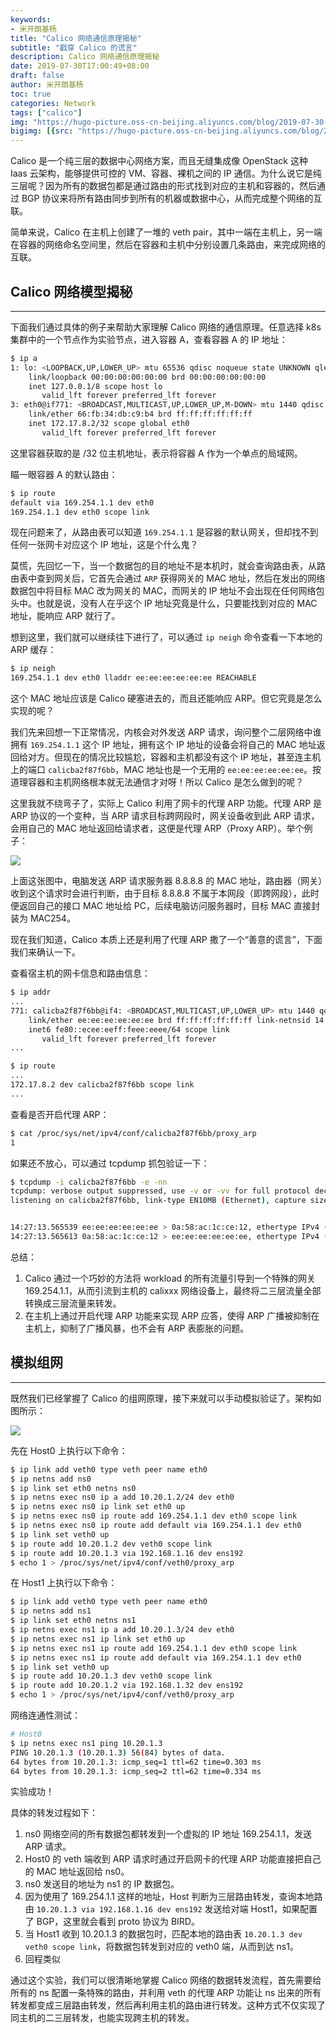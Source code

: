 ```yaml
---
keywords:
- 米开朗基杨
title: "Calico 网络通信原理揭秘"
subtitle: "戳穿 Calico 的谎言"
description: Calico 网络通信原理揭秘
date: 2019-07-30T17:00:49+08:00
draft: false
author: 米开朗基杨
toc: true
categories: Network
tags: ["calico"]
img: "https://hugo-picture.oss-cn-beijing.aliyuncs.com/blog/2019-07-30-dockercalico.jpg"
bigimg: [{src: "https://hugo-picture.oss-cn-beijing.aliyuncs.com/blog/2019-04-27-080627.jpg"}]
---
```


Calico 是一个纯三层的数据中心网络方案，而且无缝集成像 OpenStack 这种 Iaas 云架构，能够提供可控的 VM、容器、裸机之间的 IP 通信。为什么说它是纯三层呢？因为所有的数据包都是通过路由的形式找到对应的主机和容器的，然后通过 BGP 协议来将所有路由同步到所有的机器或数据中心，从而完成整个网络的互联。

简单来说，Calico 在主机上创建了一堆的 veth pair，其中一端在主机上，另一端在容器的网络命名空间里，然后在容器和主机中分别设置几条路由，来完成网络的互联。

## Calico 网络模型揭秘

----

下面我们通过具体的例子来帮助大家理解 Calico 网络的通信原理。任意选择 k8s 集群中的一个节点作为实验节点，进入容器 A，查看容器 A 的 IP 地址：

```bash
$ ip a
1: lo: <LOOPBACK,UP,LOWER_UP> mtu 65536 qdisc noqueue state UNKNOWN qlen 1000
    link/loopback 00:00:00:00:00:00 brd 00:00:00:00:00:00
    inet 127.0.0.1/8 scope host lo
       valid_lft forever preferred_lft forever
3: eth0@if771: <BROADCAST,MULTICAST,UP,LOWER_UP,M-DOWN> mtu 1440 qdisc noqueue state UP
    link/ether 66:fb:34:db:c9:b4 brd ff:ff:ff:ff:ff:ff
    inet 172.17.8.2/32 scope global eth0
       valid_lft forever preferred_lft forever
```

这里容器获取的是 /32 位主机地址，表示将容器 A 作为一个单点的局域网。

瞄一眼容器 A 的默认路由：

```bash
$ ip route
default via 169.254.1.1 dev eth0
169.254.1.1 dev eth0 scope link
```

现在问题来了，从路由表可以知道 `169.254.1.1` 是容器的默认网关，但却找不到任何一张网卡对应这个 IP 地址，这是个什么鬼？

莫慌，先回忆一下，当一个数据包的目的地址不是本机时，就会查询路由表，从路由表中查到网关后，它首先会通过 `ARP` 获得网关的 MAC 地址，然后在发出的网络数据包中将目标 MAC 改为网关的 MAC，而网关的 IP 地址不会出现在任何网络包头中。也就是说，没有人在乎这个 IP 地址究竟是什么，只要能找到对应的 MAC 地址，能响应 ARP 就行了。

想到这里，我们就可以继续往下进行了，可以通过 `ip neigh` 命令查看一下本地的 ARP 缓存：

```bash
$ ip neigh
169.254.1.1 dev eth0 lladdr ee:ee:ee:ee:ee:ee REACHABLE
```

这个 MAC 地址应该是 Calico 硬塞进去的，而且还能响应 ARP。但它究竟是怎么实现的呢？

我们先来回想一下正常情况，内核会对外发送 ARP 请求，询问整个二层网络中谁拥有 `169.254.1.1` 这个 IP 地址，拥有这个 IP 地址的设备会将自己的 MAC
地址返回给对方。但现在的情况比较尴尬，容器和主机都没有这个 IP 地址，甚至连主机上的端口 `calicba2f87f6bb`，MAC 地址也是一个无用的 `ee:ee:ee:ee:ee:ee`。按道理容器和主机网络根本就无法通信才对呀！所以 Calico 是怎么做到的呢？

这里我就不绕弯子了，实际上 Calico 利用了网卡的代理 ARP 功能。代理 ARP 是 ARP 协议的一个变种，当 ARP 请求目标跨网段时，网关设备收到此 ARP 请求，会用自己的 MAC 地址返回给请求者，这便是代理 ARP（Proxy ARP）。举个例子：

![](https://cdn.jsdelivr.net/gh/yangchuansheng/imghosting6@main/uPic/2019-07-30-061928.jpg)

上面这张图中，电脑发送 ARP 请求服务器 8.8.8.8 的 MAC 地址，路由器（网关）收到这个请求时会进行判断，由于目标 8.8.8.8 不属于本网段（即跨网段），此时便返回自己的接口 MAC 地址给 PC，后续电脑访问服务器时，目标 MAC 直接封装为 MAC254。

现在我们知道，Calico 本质上还是利用了代理 ARP 撒了一个“善意的谎言”，下面我们来确认一下。

查看宿主机的网卡信息和路由信息：

```bash
$ ip addr
...
771: calicba2f87f6bb@if4: <BROADCAST,MULTICAST,UP,LOWER_UP> mtu 1440 qdisc noqueue state UP group default
    link/ether ee:ee:ee:ee:ee:ee brd ff:ff:ff:ff:ff:ff link-netnsid 14
    inet6 fe80::ecee:eeff:feee:eeee/64 scope link
       valid_lft forever preferred_lft forever
...

$ ip route 
...
172.17.8.2 dev calicba2f87f6bb scope link
...
```

查看是否开启代理 ARP：

```bash
$ cat /proc/sys/net/ipv4/conf/calicba2f87f6bb/proxy_arp
1
```

如果还不放心，可以通过 tcpdump 抓包验证一下：

```bash
$ tcpdump -i calicba2f87f6bb -e -nn
tcpdump: verbose output suppressed, use -v or -vv for full protocol decode
listening on calicba2f87f6bb, link-type EN10MB (Ethernet), capture size 262144 bytes


14:27:13.565539 ee:ee:ee:ee:ee:ee > 0a:58:ac:1c:ce:12, ethertype IPv4 (0x0800), length 4191: 10.96.0.1.443 > 172.17.8.2.36180: Flags [P.], seq 403862039:403866164, ack 2023703985, win 990, options [nop,nop,TS val 331780572 ecr 603755526], length 4125
14:27:13.565613 0a:58:ac:1c:ce:12 > ee:ee:ee:ee:ee:ee, ethertype IPv4 (0x0800), length 66: 172.17.8.2.36180 > 10.96.0.1.443: Flags [.], ack 4125, win 2465, options [nop,nop,TS val 603758497 ecr 331780572], length 0
```

总结：

1. Calico 通过一个巧妙的方法将 workload 的所有流量引导到一个特殊的网关 169.254.1.1，从而引流到主机的 calixxx 网络设备上，最终将二三层流量全部转换成三层流量来转发。
2. 在主机上通过开启代理 ARP 功能来实现 ARP 应答，使得 ARP 广播被抑制在主机上，抑制了广播风暴，也不会有 ARP 表膨胀的问题。

## 模拟组网

----

既然我们已经掌握了 Calico 的组网原理，接下来就可以手动模拟验证了。架构如图所示：

![](https://cdn.jsdelivr.net/gh/yangchuansheng/imghosting6@main/uPic/2019-07-30-calico-test.jpg)

先在 Host0 上执行以下命令：

```bash
$ ip link add veth0 type veth peer name eth0
$ ip netns add ns0
$ ip link set eth0 netns ns0
$ ip netns exec ns0 ip a add 10.20.1.2/24 dev eth0
$ ip netns exec ns0 ip link set eth0 up
$ ip netns exec ns0 ip route add 169.254.1.1 dev eth0 scope link
$ ip netns exec ns0 ip route add default via 169.254.1.1 dev eth0
$ ip link set veth0 up
$ ip route add 10.20.1.2 dev veth0 scope link
$ ip route add 10.20.1.3 via 192.168.1.16 dev ens192
$ echo 1 > /proc/sys/net/ipv4/conf/veth0/proxy_arp
```

在 Host1 上执行以下命令：

```bash
$ ip link add veth0 type veth peer name eth0
$ ip netns add ns1
$ ip link set eth0 netns ns1
$ ip netns exec ns1 ip a add 10.20.1.3/24 dev eth0
$ ip netns exec ns1 ip link set eth0 up
$ ip netns exec ns1 ip route add 169.254.1.1 dev eth0 scope link
$ ip netns exec ns1 ip route add default via 169.254.1.1 dev eth0
$ ip link set veth0 up
$ ip route add 10.20.1.3 dev veth0 scope link
$ ip route add 10.20.1.2 via 192.168.1.32 dev ens192
$ echo 1 > /proc/sys/net/ipv4/conf/veth0/proxy_arp
```

网络连通性测试：

```bash
# Host0
$ ip netns exec ns1 ping 10.20.1.3
PING 10.20.1.3 (10.20.1.3) 56(84) bytes of data.
64 bytes from 10.20.1.3: icmp_seq=1 ttl=62 time=0.303 ms
64 bytes from 10.20.1.3: icmp_seq=2 ttl=62 time=0.334 ms
```

实验成功！

具体的转发过程如下：

1. ns0 网络空间的所有数据包都转发到一个虚拟的 IP 地址 169.254.1.1，发送 ARP 请求。
2. Host0 的 veth 端收到 ARP 请求时通过开启网卡的代理 ARP 功能直接把自己的 MAC 地址返回给 ns0。
3. ns0 发送目的地址为 ns1 的 IP 数据包。
4. 因为使用了 169.254.1.1 这样的地址，Host 判断为三层路由转发，查询本地路由 `10.20.1.3 via 192.168.1.16 dev ens192` 发送给对端 Host1，如果配置了 BGP，这里就会看到 proto 协议为 BIRD。
5. 当 Host1 收到 10.20.1.3 的数据包时，匹配本地的路由表 `10.20.1.3 dev veth0 scope link`，将数据包转发到对应的 veth0 端，从而到达 ns1。
6. 回程类似

通过这个实验，我们可以很清晰地掌握 Calico 网络的数据转发流程，首先需要给所有的 ns 配置一条特殊的路由，并利用 veth 的代理 ARP 功能让 ns 出来的所有转发都变成三层路由转发，然后再利用主机的路由进行转发。这种方式不仅实现了同主机的二三层转发，也能实现跨主机的转发。
